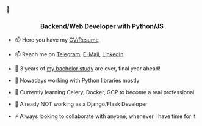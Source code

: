 ### 👋

<!--
**genndy007/genndy007** is a ✨ _special_ ✨ repository because its `README.md` (this file) appears on your GitHub profile.

Here are some ideas to get you started:

- 🔭 I’m currently working on ...
- 🌱 I’m currently learning ...
- 👯 I’m looking to collaborate on ...
- 🤔 I’m looking for help with ...
- 💬 Ask me about ...
- 📫 How to reach me: ...
- 😄 Pronouns: ...
- ⚡ Fun fact: ...
-->


<h3 align="center">Backend/Web Developer with Python/JS</h3>


- 📫 Here you have my [CV/Resume](https://github.com/genndy007/resume/blob/master/CV_Hennadii_Kochev.pdf)

- 📫 Reach me on [Telegram](https://t.me/vimacs), [E-Mail](mailto:kochevgenazp@gmail.com), [LinkedIn](https://www.linkedin.com/in/hennadii-kochev-40364b192/)

- 🤔 3 years of [my bachelor study](https://kpi.ua/ru/fiot) are over, final year ahead!

- 🔭 Nowadays working with Python libraries mostly
- 🌱 Currently learning Celery, Docker, GCP to become a real professional
- 👯 Already NOT working as a Django/Flask Developer
- ⚡ Always looking to collaborate with anyone, whenever I have time for it

